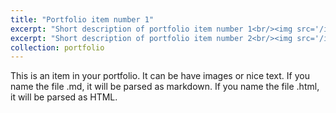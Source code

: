 ```yaml
---
title: "Portfolio item number 1"
excerpt: "Short description of portfolio item number 1<br/><img src='/images/Maps for final project.png'>"
excerpt: "Short description of portfolio item number 2<br/><img src='/images/Maps for final project_2.png'>"
collection: portfolio
---
```


This is an item in your portfolio. It can be have images or nice text. If you name the file .md, it will be parsed as markdown. If you name the file .html, it will be parsed as HTML. 

